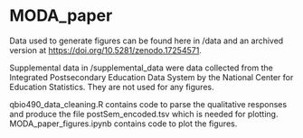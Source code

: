 # MODA_paper

Data used to generate figures can be found here in /data and an archived version at https://doi.org/10.5281/zenodo.17254571.

Supplemental data in /supplemental_data were data collected from the Integrated Postsecondary Education Data System by the National Center for Education Statistics. They are not used for any figures.

qbio490_data_cleaning.R contains code to parse the qualitative responses and produce the file postSem_encoded.tsv which is needed for plotting. MODA_paper_figures.ipynb contains code to plot the figures.
